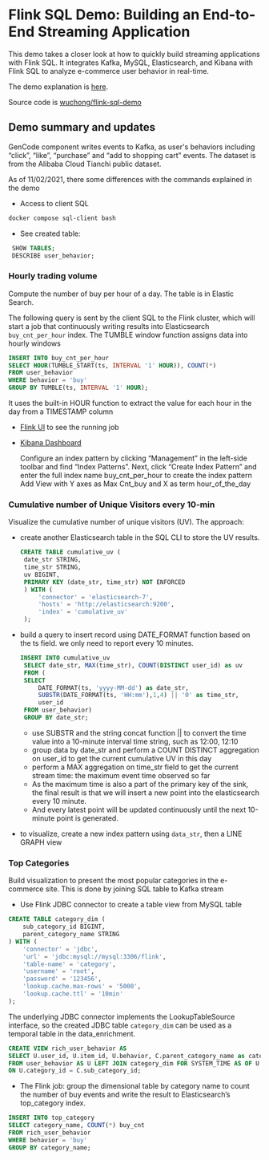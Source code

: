 # Flink SQL Demo: Building an End-to-End Streaming Application

This demo takes a closer look at how to quickly build streaming applications with Flink SQL.
It integrates Kafka, MySQL, Elasticsearch, and Kibana with Flink SQL to analyze e-commerce user behavior in real-time.

The demo explanation is [here](https://flink.apache.org/2020/07/28/flink-sql-demo-building-e2e-streaming-application.html).

Source code is [wuchong/flink-sql-demo](https://github.com/wuchong/flink-sql-demo/)

## Demo summary and updates

GenCode component writes events to Kafka, as user's behaviors including “click”, “like”, “purchase” and “add to shopping cart” events.
The dataset is from the Alibaba Cloud Tianchi public dataset.

As of 11/02/2021, there some differences with the commands explained in the demo

* Access to client SQL

```sh
docker compose sql-client bash
```

* See created table:

```sql
 SHOW TABLES;
 DESCRIBE user_behavior;
```

### Hourly trading volume

Compute the number of buy per hour of a day. The table is in Elastic Search.

The following query is sent by the client SQL to the Flink cluster, which will start
a job that continuously writing results into Elasticsearch `buy_cnt_per_hour` index. The TUMBLE window function assigns data 
into hourly windows

```sql
INSERT INTO buy_cnt_per_hour
SELECT HOUR(TUMBLE_START(ts, INTERVAL '1' HOUR)), COUNT(*)
FROM user_behavior
WHERE behavior = 'buy'
GROUP BY TUMBLE(ts, INTERVAL '1' HOUR);
```

It uses the built-in HOUR function to extract the value for each hour in the day from a TIMESTAMP column

* [Flink UI](http://localhost:8081/#/overview) to see the running job
* [Kibana Dashboard](http://localhost:5601/app/kibana)

  Configure an index pattern by clicking “Management” in the left-side toolbar and find “Index Patterns”. Next, click “Create Index Pattern” and enter the full index name buy_cnt_per_hour to create the index pattern
  Add View with Y axes as Max Cnt_buy and X as term hour_of_the_day

### Cumulative number of Unique Visitors every 10-min

Visualize the cumulative number of unique visitors (UV). The approach:

* create another Elasticsearch table in the SQL CLI to store the UV results.

   ```SQL
   CREATE TABLE cumulative_uv (
    date_str STRING,
    time_str STRING,
    uv BIGINT,
    PRIMARY KEY (date_str, time_str) NOT ENFORCED
    ) WITH (
        'connector' = 'elasticsearch-7',
        'hosts' = 'http://elasticsearch:9200',
        'index' = 'cumulative_uv'
    );
    ```

* build a query to insert record using DATE_FORMAT function based on the ts field. we only need to report every 10 minutes. 

   ```SQL
   INSERT INTO cumulative_uv
    SELECT date_str, MAX(time_str), COUNT(DISTINCT user_id) as uv
    FROM (
    SELECT
        DATE_FORMAT(ts, 'yyyy-MM-dd') as date_str,
        SUBSTR(DATE_FORMAT(ts, 'HH:mm'),1,4) || '0' as time_str,
        user_id
    FROM user_behavior)
    GROUP BY date_str;
    ```


    * use SUBSTR and the string concat function || to convert the time value into a 10-minute interval time string, such as 12:00, 12:10
    * group data by date_str and perform a COUNT DISTINCT aggregation on user_id to get the current cumulative UV in this day
    * perform a MAX aggregation on time_str field to get the current stream time: the maximum event time observed so far
    * As the maximum time is also a part of the primary key of the sink, the final result is that we will insert a new point into the elasticsearch every 10 minute. 
    * And every latest point will be updated continuously until the next 10-minute point is generated.

* to visualize, create a new index pattern using `data_str`, then a LINE GRAPH view 

### Top Categories

Build visualization to present the most popular categories in the e-commerce site.
This is done by joining SQL table to Kafka stream

* Use Flink JDBC connector to create a table view from MySQL table

```sql
CREATE TABLE category_dim (
    sub_category_id BIGINT,
    parent_category_name STRING
) WITH (
    'connector' = 'jdbc',
    'url' = 'jdbc:mysql://mysql:3306/flink',
    'table-name' = 'category',
    'username' = 'root',
    'password' = '123456',
    'lookup.cache.max-rows' = '5000',
    'lookup.cache.ttl' = '10min'
);
```

The underlying JDBC connector implements the LookupTableSource interface, so the created JDBC table `category_dim` can be used as a temporal table
in the data_enrichment.

```sql
CREATE VIEW rich_user_behavior AS
SELECT U.user_id, U.item_id, U.behavior, C.parent_category_name as category_name
FROM user_behavior AS U LEFT JOIN category_dim FOR SYSTEM_TIME AS OF U.proctime AS C
ON U.category_id = C.sub_category_id;
```

* The Flink job: group the dimensional table by category name to count the number of buy events and write the result to Elasticsearch’s top_category index.

```sql
INSERT INTO top_category
SELECT category_name, COUNT(*) buy_cnt
FROM rich_user_behavior
WHERE behavior = 'buy'
GROUP BY category_name;
```
